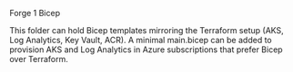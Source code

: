 Forge 1 Bicep

This folder can hold Bicep templates mirroring the Terraform setup (AKS, Log Analytics, Key Vault, ACR). A minimal main.bicep can be added to provision AKS and Log Analytics in Azure subscriptions that prefer Bicep over Terraform.

